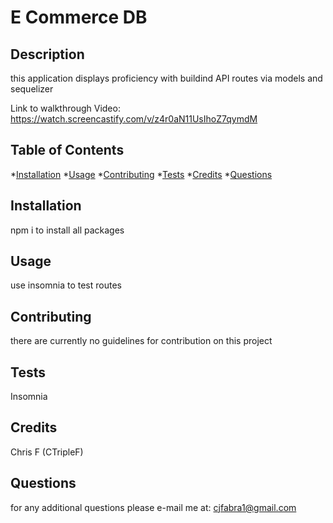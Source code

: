 # E Commerce DB

## Description
this application displays proficiency with buildind API routes via models and sequelizer

Link to walkthrough Video: https://watch.screencastify.com/v/z4r0aN11UsIhoZ7qymdM

## Table of Contents
*[Installation](#Installation)
*[Usage](#Usage)
*[Contributing](#Contributing)
*[Tests](#Tests)
*[Credits](#Credits)
*[Questions](#Questions)

## Installation
npm i to install all packages

## Usage
use insomnia to test routes

## Contributing
there are currently no guidelines for contribution on this project

## Tests
Insomnia

## Credits
Chris F (CTripleF)

## Questions
for any additional questions please e-mail me at:
cjfabra1@gmail.com
